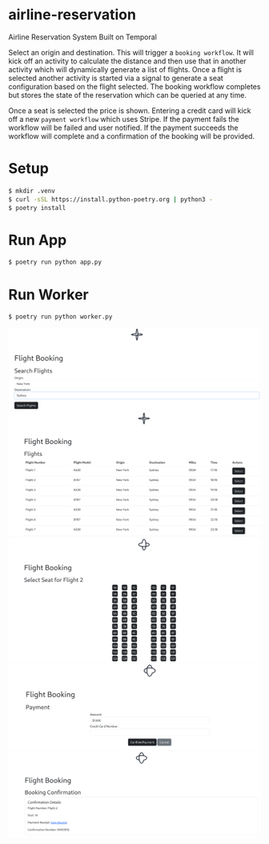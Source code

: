 # airline-reservation
Airline Reservation System Built on Temporal

Select an origin and destination. This will trigger a ```booking workflow```. It will kick off an activity to calculate the distance and then use that in another activity which will dynamically generate a list of flights. Once a flight is selected another activity is started via a signal to generate a seat configuration based on the flight selected. The booking workflow completes but stores the state of the reservation which can be queried at any time.

Once a seat is selected the price is shown. Entering a credit card will kick off a new ```payment workflow``` which uses Stripe. If the payment fails the workflow will be failed and user notified. If the payment succeeds the workflow will complete and a confirmation of the booking will be provided.

# Setup
```bash
$ mkdir .venv
$ curl -sSL https://install.python-poetry.org | python3 -
$ poetry install
```

# Run App
```bash
$ poetry run python app.py
```

# Run Worker
```bash
$ poetry run python worker.py
```

![Airline Reservation](/static/index.png)
![Airline Reservation](/static/flights.png)
![Airline Reservation](/static/seats.png)
![Airline Reservation](/static/payment.png)
![Airline Reservation](/static/confirmation.png)
